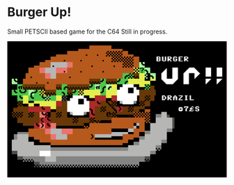 # Burger Up!
Small PETSCII based game for the C64
Still in progress.

![screenshot1](https://github.com/guidobonerz/burger-up/blob/master/docs/title.png)
